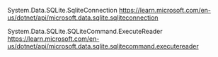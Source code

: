 

System.Data.SQLite.SqliteConnection
https://learn.microsoft.com/en-us/dotnet/api/microsoft.data.sqlite.sqliteconnection

System.Data.SQLite.SQLiteCommand.ExecuteReader
https://learn.microsoft.com/en-us/dotnet/api/microsoft.data.sqlite.sqlitecommand.executereader
